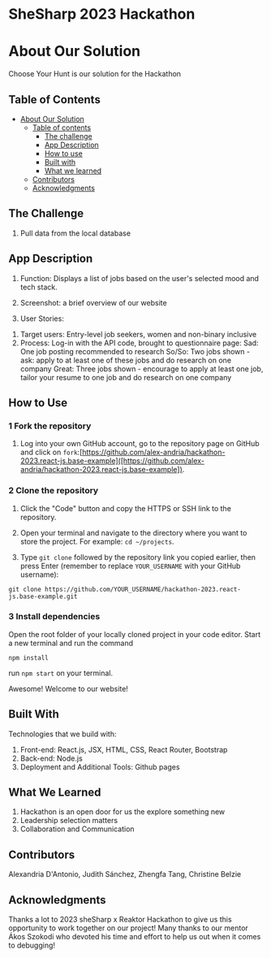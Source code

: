# SheSharp 2023 Hackathon

# About Our Solution

Choose Your Hunt is our solution for the Hackathon

## Table of Contents

- [About Our Solution](#about-our-solution)
  - [Table of contents](#table-of-contents)
    - [The challenge](#the-challenge)
    - [App Description](#app-description)
    - [How to use](#how-to-use)
    - [Built with](#built-with)
    - [What we learned](#what-we-learned)
  - [Contributors](#contributors)
  - [Acknowledgments](#acknowledgments)

## The Challenge

1. Pull data from the local database

## App Description

1. Function: Displays a list of jobs based on the user's selected mood and tech stack.
2. Screenshot: a brief overview of our website

3. User Stories:

1) Target users: Entry-level job seekers, women and non-binary inclusive
2) Process: Log-in with the API code, brought to questionnaire page:
   Sad: One job posting recommended to research
   So/So: Two jobs shown - ask: apply to at least one of these jobs and do research on one company
   Great: Three jobs shown - encourage to apply at least one job, tailor your resume to one job and do research on one company

## How to Use

### 1 Fork the repository

1) Log into your own GitHub account, go to the repository page on GitHub and click on `fork`:[https://github.com/alex-andria/hackathon-2023.react-js.base-example]([https://github.com/alex-andria/hackathon-2023.react-js.base-example]).

### 2 Clone the repository

1) Click the "Code" button and copy the HTTPS or SSH link to the repository.

2) Open your terminal and navigate to the directory where you want to store the project. For example: `cd ~/projects`.

3) Type `git clone` followed by the repository link you copied earlier, then press Enter (remember to replace `YOUR_USERNAME` with your GitHub username):

```
git clone https://github.com/YOUR_USERNAME/hackathon-2023.react-js.base-example.git
```

### 3 Install dependencies

Open the root folder of your locally cloned project in your code editor. Start a new terminal and run the command

`npm install`

run `npm start` on your terminal.

Awesome! Welcome to our website!

## Built With

Technologies that we build with:

1. Front-end: React.js, JSX, HTML, CSS, React Router, Bootstrap
2. Back-end: Node.js
3. Deployment and Additional Tools: Github pages

## What We Learned

1. Hackathon is an open door for us the explore something new
2. Leadership selection matters
3. Collaboration and Communication

## Contributors

Alexandria D'Antonio, Judith Sánchez, Zhengfa Tang, Christine Belzie

## Acknowledgments

Thanks a lot to 2023 sheSharp x Reaktor Hackathon to give us this opportunity to work together on our project! Many thanks to our mentor Ákos Szokodi who devoted his time and effort to help us out when it comes to debugging!

